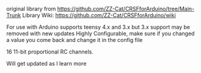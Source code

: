 original library from https://github.com/ZZ-Cat/CRSFforArduino/tree/Main-Trunk
Library Wiki: https://github.com/ZZ-Cat/CRSFforArduino/wiki

For use with Arduino supports teensy 4.x and 3.x but 3.x support may be removed with new updates
Highly Configurable, make sure if you changed a value you come back and change it in the config file

16 11-bit proportional RC channels.

Will get updated as I learn more
